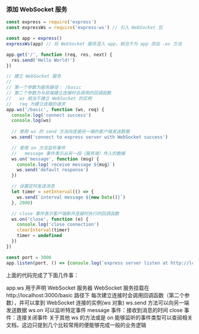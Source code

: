 ### 添加 WebSocket 服务

```js
const express = require('express')
const expressWs = require('express-ws') // 引入 WebSocket 包

const app = express()
expressWs(app) // 将 WebSocket 服务混入 app，相当于为 app 添加 .ws 方法

app.get('/', function (req, res, next) {
  res.send('Hello World!')
})

// 建立 WebSocket 服务
// 
// 第一个参数为服务路径： /basic
// 第二个参数为与前端建立连接时会调用的回调函数
//   ws 相当于建立 WebSocket 的实例
//   req 为建立连接的请求
app.ws('/basic', function (ws, req) {
  console.log('connect success')
  console.log(ws)
  
  // 使用 ws 的 send 方法向连接另一端的客户端发送数据
  ws.send('connect to express server with WebSocket success')

  // 使用 on 方法监听事件
  //   message 事件表示从另一段（服务端）传入的数据
  ws.on('message', function (msg) {
    console.log(`receive message ${msg}`)
    ws.send('default response')
  })

  // 设置定时发送消息
  let timer = setInterval(() => {
    ws.send(`interval message ${new Date()}`)
  }, 2000)

  // close 事件表示客户端断开连接时执行的回调函数
  ws.on('close', function (e) {
    console.log('close connection')
    clearInterval(timer)
    timer = undefined
  })
})

const port = 3000
app.listen(port, () => {console.log(`express server listen at http://localhost:${port}`)})

```

上面的代码完成了下面几件事：

app.ws 用于声明 WebSocket 服务器
WebSocket 服务挂载在 http://localhost:3000/basic 路径下
每次建立连接时会调用回调函数（第二个参数），并可以拿到 WebSocket 连接的实例(ws 对象)
ws.send 方法可以向另一端发送数据
ws.on 可以监听特定事件
message 事件：接收到消息的时间
close 事件：连接关闭事件
关于其他 ws 的方法或是 on 能够监听的事件类型可以查阅相关文档，这边只提到几个比较常用的便能够完成一般的业务逻辑